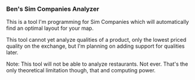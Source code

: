 ### Ben's Sim Companies Analyzer

This is a tool I'm programming for Sim Companies which will automatically find an optimal layout for your map.

This tool cannot yet analyze qualities of a product, only the lowest priced quality on the exchange, but I'm planning on
adding support for qualities later.

Note: This tool will not be able to analyze restaurants. Not ever. That's the only theoretical limitation though, that 
and computing power.